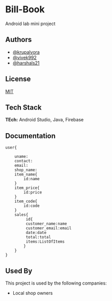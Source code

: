 
# Bill-Book

Android lab mini project


## Authors

- [@krupalvora](https://www.github.com/krupalvora)
- [@vivek992](https://www.github.com/vivek992)
- [@harshals21](https://www.github.com/harshals21)

  
## License

[MIT](https://github.com/krupalvora/Bill-Book/blob/main/LICENSE)

  
## Tech Stack

**TEch:** Android Studio, Java, Firebase


  
## Documentation

    user{

        uname:  
        contact:
        email:
        shop_name:
        item_name{
            id:name
        }
        item_price{
            id:price
        }
        item_code{
            id:code
        }
        sales{
             id{
             customer_name:name
             customer_email:email
             date:date
             total:total
             items:ListOfItems
            }
        }
    }



## Used By

This project is used by the following companies:

- Local shop owners


  
